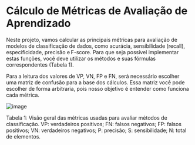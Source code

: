 # Cálculo de Métricas de Avaliação de Aprendizado 

Neste projeto, vamos calcular as principais métricas para avaliação de modelos de classificação de dados, como acurácia, sensibilidade (recall), especificidade, precisão e F-score. Para que seja possível implementar estas funções, você deve utilizar os métodos e suas fórmulas correspondentes (Tabela 1). 

Para a leitura dos valores de VP, VN, FP e FN, será necessário escolher uma matriz de confusão para a base dos cálculos. Essa matriz você pode escolher de forma arbitraria, pois nosso objetivo é entender como funciona cada métrica.

![image](https://github.com/user-attachments/assets/ce753521-cb90-42dc-9ff6-2e1a7fbf96ac)

Tabela 1: Visão geral das métricas usadas para avaliar métodos de classificação. VP: verdadeiros positivos; FN: falsos negativos; FP: falsos positivos; VN: verdadeiros negativos; P: precisão; S: sensibilidade; N: total de elementos. 
